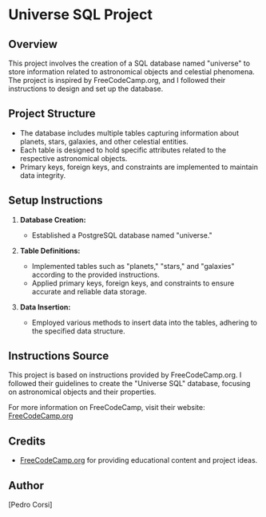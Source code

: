 # Universe SQL Project

## Overview

This project involves the creation of a SQL database named "universe" to store information related to astronomical objects and celestial phenomena. The project is inspired by FreeCodeCamp.org, and I followed their instructions to design and set up the database.

## Project Structure

- The database includes multiple tables capturing information about planets, stars, galaxies, and other celestial entities.
- Each table is designed to hold specific attributes related to the respective astronomical objects.
- Primary keys, foreign keys, and constraints are implemented to maintain data integrity.

## Setup Instructions

1. **Database Creation:**
   - Established a PostgreSQL database named "universe."

2. **Table Definitions:**
   - Implemented tables such as "planets," "stars," and "galaxies" according to the provided instructions.
   - Applied primary keys, foreign keys, and constraints to ensure accurate and reliable data storage.

3. **Data Insertion:**
   - Employed various methods to insert data into the tables, adhering to the specified data structure.

## Instructions Source

This project is based on instructions provided by FreeCodeCamp.org. I followed their guidelines to create the "Universe SQL" database, focusing on astronomical objects and their properties.

For more information on FreeCodeCamp, visit their website: [FreeCodeCamp.org](https://www.freecodecamp.org/)

## Credits

- [FreeCodeCamp.org](https://www.freecodecamp.org/) for providing educational content and project ideas.

## Author

[Pedro Corsi]
